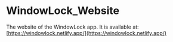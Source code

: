 # WindowLock_Website
The website of the WindowLock app. It is available at: [https://windowlock.netlify.app/](https://windowlock.netlify.app/)
